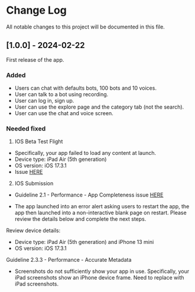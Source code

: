 # Change Log
All notable changes to this project will be documented in this file.

## [1.0.0] - 2024-02-22

First release of the app.

### Added

- Users can chat with defaults bots, 100 bots and 10 voices.
- User can talk to a bot using recording.
- User can log in, sign up.
- User can use the explore page and the category tab (not the search).
- User can use the chat and voice screen.

### Needed fixed

1. IOS Beta Test Flight
   
- Specifically, your app failed to load any content at launch. 
- Device type: iPad Air (5th generation) 
- OS version: iOS 17.3.1
- Issue [HERE](https://appstoreconnect.apple.com/apps/6478241209/distribution/reviewsubmissions/threads/60a47e94-5892-3da8-b816-54d3c4d0a41f)

2. IOS Submission

- Guideline 2.1 - Performance - App Completeness issue [HERE](https://appstoreconnect.apple.com/apps/6478241209/distribution/reviewsubmissions/details/35031701-36c6-4cd1-8bbb-f309747829e9)

- The app launched into an error alert asking users to restart the app, the app then launched into a non-interactive blank page on restart. Please review the details below and complete the next steps.

Review device details:

- Device type: iPad Air (5th generation) and iPhone 13 mini
- OS version: iOS 17.3.1

Guideline 2.3.3 - Performance - Accurate Metadata

- Screenshots do not sufficiently show your app in use. Specifically, your iPad screenshots show an iPhone device frame. Need to replace with iPad screenshots.